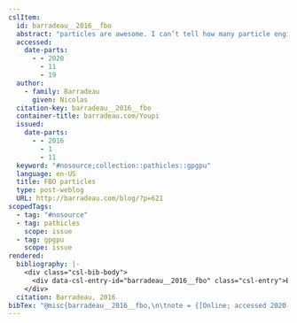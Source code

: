 ```yaml
---
cslItem:
  id: barradeau__2016__fbo
  abstract: "particles are awesome. I can’t tell how many particle engines I’ve written for the past 15 years but I’d say a lot.\_one reason is that it’s easy to implement and quickly giv…"
  accessed:
    date-parts:
      - - 2020
        - 11
        - 19
  author:
    - family: Barradeau
      given: Nicolas
  citation-key: barradeau__2016__fbo
  container-title: barradeau.com/Youpi
  issued:
    date-parts:
      - - 2016
        - 1
        - 11
  keyword: "#nosource;collection::pathicles::gpgpu"
  language: en-US
  title: FBO particles
  type: post-weblog
  URL: http://barradeau.com/blog/?p=621
scopedTags:
  - tag: "#nosource"
  - tag: pathicles
    scope: issue
  - tag: gpgpu
    scope: issue
rendered:
  bibliography: |-
    <div class="csl-bib-body">
      <div data-csl-entry-id="barradeau__2016__fbo" class="csl-entry">Barradeau, N. 2016 “FBO particles,” <i>barradeau.com/Youpi</i>, 11 January. Available at: http://barradeau.com/blog/?p=621 (Accessed: November 19, 2020).</div>
    </div>
  citation: Barradeau, 2016
bibTex: "@misc{barradeau__2016__fbo,\n\tnote = {[Online; accessed 2020-11-19]},\n\tauthor = {Barradeau, Nicolas},\n\tyear = {2016},\n\tmonth = {jan 11},\n\ttitle = {FBO particles},\n\thowpublished = {http://barradeau.com/blog/?p=621},\n}\n\n"
---
```

